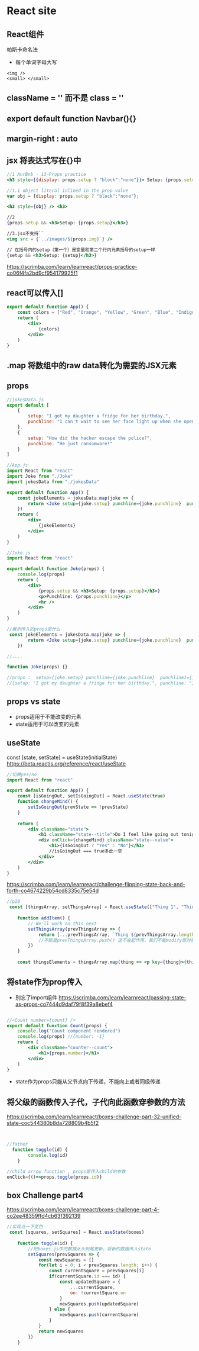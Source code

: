 # React site

## React组件
帕斯卡命名法
- 每个单词字母大写

<ReactCompnent />

```
<img />
<small> </small>
```

## className = '' 而不是 class = ''

## export default function Navbar(){}


## margin-right : auto 


## jsx 将表达式写在{}中
 ```jsx 
//1 AnrBnb - 13-Props practice
 <h3 style={{display: props.setup ? "block":"none"}}> Setup: {props.setup}</h3>

 //1.1 object literal inlined in the prop value
 var obj = {display: props.setup ? "block":"none"};

<h3 style={obj} /> <h3>

//2
 {props.setup && <h3>Setup: {props.setup}</h3>}

//3.jsx不支持``
<img src = {`../images/${props.img}`} />

// 在括号内的setup（第一个）是变量和第二个行内元素括号的setup一样
 {setup && <h3>Setup: {setup}</h3>}

 ```


https://scrimba.com/learn/learnreact/props-practice-co06f4fa2bd9cf954179925f1

## react可以传入[]
```jsx
export default function App() {
    const colors = ["Red", "Orange", "Yellow", "Green", "Blue", "Indigo", "Violet"]
    return (
        <div>
            {colors}
        </div>
    )
}
```

## .map 将数组中的raw data转化为需要的JSX元素


## props


```jsx
//jokesData.js
export default [
    {
        setup: "I got my daughter a fridge for her birthday.",
        punchline: "I can't wait to see her face light up when she opens it."
    },
    {
        setup: "How did the hacker escape the police?",
        punchline: "He just ransomware!"
    }
]
```
```jsx 
//App.js
import React from "react"
import Joke from "./Joke"
import jokesData from "./jokesData"

export default function App() {
    const jokeElements = jokesData.map(joke => {
        return <Joke setup={joke.setup} punchline={joke.punchline}  punchline1={joke.punchline}/>
    })
    return (
        <div>
            {jokeElements}
        </div>
    )
}

```

```jsx
//Joke.js
import React from "react"

export default function Joke(props) {
    console.log(props)
    return (
        <div>
            {props.setup && <h3>Setup: {props.setup}</h3>}
            <p>Punchline: {props.punchline}</p>
            <hr />
        </div>
    )
}
```


```jsx
//展示传入的props是什么
 const jokeElements = jokesData.map(joke => {
        return <Joke setup={joke.setup} punchline={joke.punchline}  punchline1={joke.punchline}/>
    })

//....

function Joke(props) {}

//props :  setup={joke.setup} punchline={joke.punchline}  punchline1={joke.punchline}   
//{setup: "I got my daughter a fridge for her birthday.", punchline: "I can't wait to see her face light up when she opens it.", punchline1: "I can't wait to see her face light up when she opens it."}
```


## props vs state
- props适用于不能改变的元素
- state适用于可以改变的元素


## useState 
const [state, setState] = useState(initialState)
https://beta.reactjs.org/reference/react/useState

```jsx  
//切换yes/no
import React from "react"

export default function App() {
    const [isGoingOut, setIsGoingOut] = React.useState(true)
    function changeMind() {
        setIsGoingOut(prevState => !prevState)
    }
    
    return (
        <div className="state">
            <h1 className="state--title">Do I feel like going out tonight?</h1>
            <div onClick={changeMind} className="state--value">
                <h1>{isGoingOut ? "Yes" : "No"}</h1>
                //isGoingOut === true多此一举
            </div>
        </div>
    )
}

```
https://scrimba.com/learn/learnreact/challenge-flipping-state-back-and-forth-co4674229b54cd8335c75e54d

```jsx
//p20
 const [thingsArray, setThingsArray] = React.useState(["Thing 1", "Thing 2"])
    
    function addItem() {
        // We'll work on this next
        setThingsArray(prevThingsArray => {
            return [...prevThingsArray, `Thing ${prevThingsArray.length + 1}`]
            //不能是prevThingsArray.push() 这不会起作用，我们不能modify原对象，而是提供一个新对象
        })
    }
    
    const thingsElements = thingsArray.map(thing => <p key={thing}>{thing}</p>)
```


## 将state作为prop传入

- 别忘了import组件
https://scrimba.com/learn/learnreact/passing-state-as-props-co7444d9daf79f8f39a8ebef4
```jsx

//<Count number={count} />
export default function Count(props) {
    console.log("Count component rendered")
    console.log(props) //{number: -1}
    return (
        <div className="counter--count">
            <h1>{props.number}</h1>
        </div>
    )
}
```

- state作为props只能从父节点向下传递，不能向上或者同级传递


## 将父级的函数传入子代，子代向此函数穿参数的方法
https://scrimba.com/learn/learnreact/boxes-challenge-part-32-unified-state-coc544380b8da728809b4b5f2
```jsx


//father
  function toggle(id) {
        console.log(id)
    }

//child arrow function , props是传入child的参数
onClick={()=>props.toggle(props.id)}
```

## box Challenge part4
https://scrimba.com/learn/learnreact/boxes-challenge-part-4-co2ee48359ffd4cb63f392139
```jsx
//实现点一下变色
 const [squares, setSquares] = React.useState(boxes)
    
    function toggle(id) {
        //把boxes.js中的数据从头到尾更新，将新的数据传入state
        setSquares(prevSquares => {
            const newSquares = []
            for(let i = 0; i < prevSquares.length; i++) {
                const currentSquare = prevSquares[i]
                if(currentSquare.id === id) {
                    const updatedSquare = {
                        ...currentSquare,
                        on: !currentSquare.on
                    }
                    newSquares.push(updatedSquare)
                } else {
                    newSquares.push(currentSquare)
                }
            }
            return newSquares
        })
    }
```